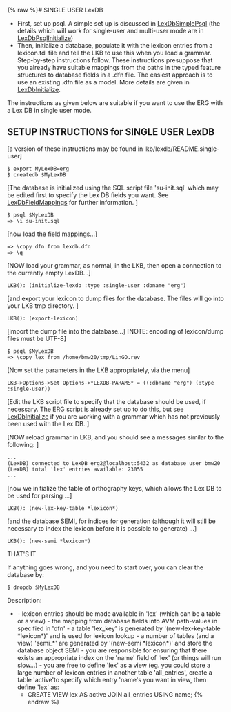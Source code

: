 {% raw %}# SINGLE USER LexDB

- First, set up psql. A simple set up is discussed in
[LexDbSimplePsql](https://blog.inductorsoftware.com/docsproto/tools/LexDbSimplePsql) (the details which will work for
single-user and multi-user mode are in
[LexDbPsqlInitialize](https://blog.inductorsoftware.com/docsproto/tools/LexDbPsqlInitialize))
- Then, initialize a database, populate it with the lexicon entries
from a lexicon.tdl file and tell the LKB to use this when you load a
grammar. Step-by-step instructions follow. These instructions
presuppose that you already have suitable mappings from the paths in
the typed feature structures to database fields in a .dfn file. The
easiest approach is to use an existing .dfn file as a model. More
details are given in [LexDbInitialize](https://blog.inductorsoftware.com/docsproto/tools/LexDbInitialize).

The instructions as given below are suitable if you want to use the ERG
with a Lex DB in single user mode.

## SETUP INSTRUCTIONS for SINGLE USER LexDB

\[a version of these instructions may be found in
lkb/lexdb/README.single-user\]

    $ export MyLexDB=erg
    $ createdb $MyLexDB

\[The database is initialized using the SQL script file 'su-init.sql'
which may be edited first to specify the Lex DB fields you want. See
[LexDbFieldMappings](https://blog.inductorsoftware.com/docsproto/tools/LexDbFieldMappings) for further information. \]

    $ psql $MyLexDB
    => \i su-init.sql

\[now load the field mappings...\]

    => \copy dfn from lexdb.dfn
    => \q

\[NOW load your grammar, as normal, in the LKB, then open a connection
to the currently empty LexDB...\]

    LKB(): (initialize-lexdb :type :single-user :dbname "erg")

\[and export your lexicon to dump files for the database. The files will
go into your LKB tmp directory. \]

    LKB(): (export-lexicon)

\[import the dump file into the database...\] \[NOTE: encoding of
lexicon/dump files must be UTF-8\]

    $ psql $MyLexDB
    => \copy lex from /home/bmw20/tmp/LinGO.rev

\[Now set the parameters in the LKB appropriately, via the menu\]

    LKB->Options->Set Options->*LEXDB-PARAMS* = ((:dbname "erg") (:type :single-user))

\[Edit the LKB script file to specify that the database should be used,
if necessary. The ERG script is already set up to do this, but see
[LexDbInitialize](https://blog.inductorsoftware.com/docsproto/tools/LexDbInitialize) if you are working with a grammar
which has not previously been used with the Lex DB. \]

\[NOW reload grammar in LKB, and you should see a messages similar to
the following: \]

    ...
    (LexDB) connected to LexDB erg2@localhost:5432 as database user bmw20
    (LexDB) total 'lex' entries available: 23055
    ...

\[now we initialize the table of orthography keys, which allows the Lex
DB to be used for parsing ...\]

    LKB(): (new-lex-key-table *lexicon*)

\[and the database SEMI, for indices for generation (although it will
still be necessary to index the lexicon before it is possible to
generate) ...\]

    LKB(): (new-semi *lexicon*)

THAT'S IT

If anything goes wrong, and you need to start over, you can clear the
database by:

    $ dropdb $MyLexDB

Description:

- \- lexicon entries should be made available in 'lex' (which can be a
table or a view) - the mapping from database fields into AVM
path-values in specified in 'dfn' - a table 'lex\_key' is generated
by '(new-lex-key-table \*lexicon\*)' and is used for lexicon
lookup - a number of tables (and a view) 'semi\_\*' are generated by
'(new-semi \*lexicon\*)' and store the database object SEMI - you
are responsible for ensuring that there exists an appropriate index
on the 'name' field of 'lex' (or things will run slow...) - you are
free to define 'lex' as a view (eg. you could store a large number
of lexicon entries in another table 'all\_entries', create a table
'active'to specify which entry 'name's you want in view, then define
'lex' as:
  - CREATE VIEW lex AS active JOIN all\_entries USING name;
<update date omitted for speed>{% endraw %}